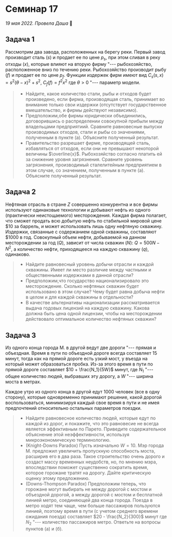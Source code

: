 # Семинар 17

*19 мая 2022. Провела Даша* 🐸

## Задача 1

Рассмотрим два завода, расположенных на берегу реки. Первый завод производит сталь ($s$) и продает ее по цене $p_s$, при этом сливая в реку отходы ($x$), которые влияют на вторую фирму "--- рыбохозяйство, расположенное вниз по течению реки. Рыбохозяйство производит рыбу ($f$) и продает ее по цене $p_f$. Функции издержек фирм имеют вид $C_s(s, x) = s^2(\theta-x)^2 +s^2$, $C_f(f) = f^2x^2$ где $\theta > 0$ "--- параметр модели.


> - Найдите, какое количество стали, рыбы и отходов будет произведено, если фирма, производящая сталь, принимает во внимание только свои издержки (отсутствует государственное вмешательство, и фирмы действуют независимо).
> - Предположим,обе фирмы юридически объединились, договорившись о распределении совокупной прибыли между владельцами предприятиий. Сравните равновесные выпуски производимых отходов, стали и рыбы со значениями, полученным в пункте (а). Объясните полученный результат.
> - Правительство разрешает фирме, производящей сталь, избавляться от отходов, если они не превышают некоторой величины $\overline{x}$. Рыбохозяйство согласно платить ей за снижение уровня загрязнения. Сравните уровень загрязнения, производимый сталелитейным предприятием в этом случае, со значением, полученным в пункте (а). Объясните полученный результат.

## Задача 2
	
Нефтяная отрасль в стране $Z$ совершенно конкурентна и все фирмы используют одинаковые технологии и добывают нефть из одного (практически неистощаемого) месторождения. Каждая фирма полагает, что сможет продать всю добытую нефть по стабильной мировой цене \$10 за баррель, и может использовать лишь одну нефтяную скважину. Издержки, связанные с содержанием одной скважины, составляют \$1000 в год. Совокупный объем нефти, добываемой на данном месторождении за год ($Q$), зависит от числа скважин ($N$): $Q = 500N - N^2$, а количество нефти, приходящееся на каждую скважину ($q$), одинаково.

> - Найдите равновесный уровень добычи отрасли и каждой скважины. Имеет ли место различие между частными и общественными издержками в данной отрасли?
> - Предположим,что государство национализировало это месторождение. Сколько нефтяных скважин будет использовано в этом случае? Чему будет равна добыча нефти в целом и для каждой скважины в отдельности?
> - В качестве альтернативы национализации рассматривается выдача годовых лицензий на каждую скважину. Какова должна быть цена одной лицензии, чтобы на месторождении действовало оптимальное количество нефтяных скважин?

## Задача 3

Из одного конца города М. в другой ведут две дороги "--- прямая и объездная. Время в пути по объездной дороге всегда составляет 15 минут, тогда как на прямой дороге есть узкий мост, у въезда на который может образоваться пробка. Из-за этого время в пути по прямой дороге составляет $10 + \frac{N_1}{5W}$ минут, где  $N_1$ "--- общее количество людей, выбравших эту дорогу, а $W$ "--- ширина моста в метрах.

Каждое утро из одного конца в другой едут $1000$ человек (все в одну сторону), которые одновременно принимают решение, какой дорогой воспользоваться, минимизируя каждый свое время в пути и не имея предпочтений относительно остальных параметров поездки.

> - Найдите равновесное количество людей, которые едут по каждой из дорог, и покажите, что это равновесие не всегда является эффективным по Парето. Приведите содержательное объяснение этой неэффективности, используя микроэкономическую терминологию.
> - (Knight-Downs Paradox) Пусть изначально $W = 10$. Мэр города М. предложил увеличить пропускную способность моста, расширив его в два раза. Такое строительство очень дорого и создаст массу временных неудобств, но, по мнению мэра, впоследствии поможет существенно сократить время, которое горожане тратят на дорогу. Дайте критическую оценку этому предложению.
> - (Downs-Thompson Paradox) Предположим теперь, что горожане могут выбирать не между дорогой с мостом и объездной дорогой, а между дорогой с мостом и бесплатной линией метро, соединяющей два конца города. Поезда в метро ходят тем чаще, чем больше пассажиров пользуются линией, поэтому время в пути (с учетом среднего времени ожидания поезда) составляет $20 - \frac{N_2}{300}$ минут где $N_2$ "--- количество пассажиров метро. Ответьте на вопросы пунктов (а) и (б). 
